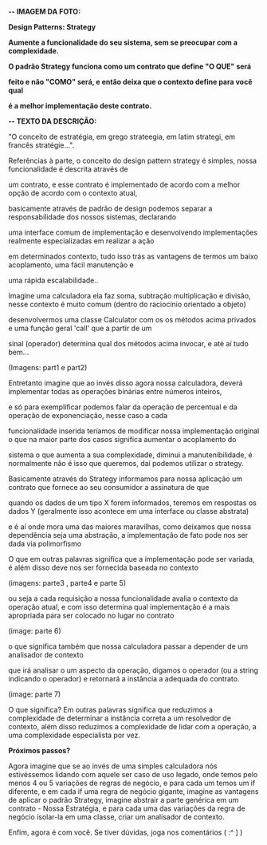 ﻿**-- IMAGEM DA FOTO:**

**Design Patterns: Strategy**

**Aumente a funcionalidade do seu sistema, sem se preocupar com a complexidade.**

**O padrão Strategy funciona como um contrato que define "O QUE" será** 

**feito e não "COMO" será, e então deixa que o contexto define para você qual**

**é a melhor implementação deste contrato.**


**-- TEXTO DA DESCRIÇÃO:**

"O conceito de estratégia, em grego strateegia, em latim strategi, em francês stratégie...".

Referências à parte, o conceito do design pattern strategy é simples, nossa funcionalidade é descrita através de 

um contrato, e esse contrato é implementado de acordo com a melhor opção de acordo com o contexto atual, 

basicamente através de padrão de design podemos separar a responsabilidade dos nossos sistemas, declarando

uma interface comum de implementação e desenvolvendo implementações realmente especializadas em realizar a ação

em determinados contexto, tudo isso trás as vantagens de termos um baixo acoplamento, uma fácil manutenção e 

uma rápida escalabilidade..

Imagine uma calculadora ela faz soma, subtração multiplicação e divisão, nesse contexto é muito comum (dentro do raciocínio orientado a objeto)

desenvolvermos uma classe Calculator com os os métodos acima privados e uma função geral 'call' que a partir de um 

sinal (operador) determina qual dos métodos acima invocar, e até aí tudo bem…


(Imagens: part1 e part2)


Entretanto imagine que ao invés disso agora nossa calculadora, deverá implementar todas as operações binárias entre números inteiros,

e só para exemplificar podemos falar da operação de percentual e da operação de exponenciação, nesse caso a cada

funcionalidade inserida teríamos de modificar nossa implementação original o que na maior parte dos casos significa aumentar o acoplamento do

sistema o que aumenta a sua complexidade, diminui a manutenibilidade, é normalmente não é isso que queremos, daí podemos utilizar o strategy.

Basicamente através do Strategy informamos para nossa aplicação um contrato que fornece ao seu consumidor a assinatura de que 

quando os dados de um tipo X forem informados, teremos em respostas os dados Y (geralmente isso acontece em uma interface ou classe abstrata) 

e é aí onde mora uma das maiores maravilhas, como deixamos que nossa dependência seja uma abstração, a implementação de fato pode nos ser dada via polimorfismo

O que em outras palavras significa que a implementação pode ser variada, é além disso deve nos ser fornecida baseada no contexto

(imagens: parte3 , parte4 e parte 5)


ou seja a cada requisição a nossa funcionalidade avalia o contexto da operação atual, e com isso determina qual implementação é a mais apropriada para ser colocado no lugar no contrato 

(image: parte 6)

o que significa também que nossa calculadora passar a depender de um analisador de contexto

que irá analisar o um aspecto da operação, digamos o operador (ou a string indicando o operador) e retornará a instância a adequada do contrato.

(image: parte 7)


O que significa? Em outras palavras significa que reduzimos a complexidade de determinar a instância correta a um resolvedor de contexto, além disso reduzimos a complexidade de lidar com a operação, a uma complexidade especialista por vez.


**Próximos passos?** 

Agora imagine que se ao invés de uma simples calculadora nós estivéssemos lidando com aquele ser caso de uso legado, onde temos pelo menos 	4 ou 5 variações de regras de negócio, e para cada um temos um if diferente, e em cada if uma regra de negócio gigante, imagine as vantagens de aplicar o padrão Strategy, imagine abstrair a parte genérica em um contrato - Nossa Estratégia, e para cada uma das variações da regra de negócio isolar-la em uma classe, criar um analisador de contexto.

Enfim, agora é com você. Se tiver dúvidas, joga nos comentários ( :^ ] )
